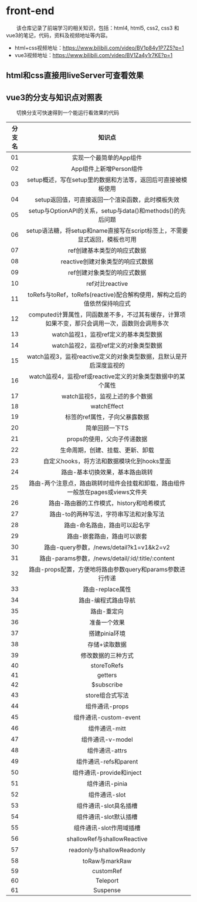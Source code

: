 # front-end

&emsp;&emsp;该仓库记录了前端学习的相关知识，包括：html4, html5, css2, css3 和 vue3的笔记，代码，资料及视频地址等内容。

- html+css视频地址：https://www.bilibili.com/video/BV1p84y1P7Z5?p=1
- vue3视频地址：https://www.bilibili.com/video/BV1Za4y1r7KE?p=1

## html和css直接用liveServer可查看效果

## vue3的分支与知识点对照表

&emsp;&emsp;切换分支可快速得到一个能运行看效果的代码

| 分支名    |    知识点                    |
| :----:   | :-----------:               |
|   01     | 实现一个最简单的App组件         |
|   02     | App组件上新增Person组件        |
|   03     | setup概述，写在setup里的数据和方法等，返回后可直接被模板使用 |
|   04     | setup返回值，可直接返回一个渲染函数，此时模板失效                  |
|   05     | setup与OptionAPI的关系，setup与data()和methods()的先后问题 |
|   06     | setup语法糖，将setup和name直接写在script标签上，不需要显式返回，模板也可用 |
|   07     | ref创建基本类型的响应式数据      | 
|   08     | reactive创建对象类型的响应式数据 |
|   09     | ref创建对象类型的响应式数据      |
|   10     | ref对比reactive               |
|   11     | toRefs与toRef，toRefs(reactive)配合解构使用，解构之后的值依然保持响应式 |
|   12     | computed计算属性，同函数差不多，不过其有缓存，计算项如果不变，那只会调用一次，函数则会调用多次 |
|   13     | watch监视1，监视ref定义的基本类型数据               |
|   14     | watch监视2，监视ref定义的对象类型数据               |
|   15     | watch监视3，监视reactive定义的对象类型数据，且默认是开启深度监视的               |
|   16     | watch监视4，监视ref或reactive定义的对象类型数据中的某个属性               |
|   17     | watch监视5，监视上述的多个数据              |
|   18     | watchEffect                  |
|   19     | 标签的ref属性，子向父暴露数据                 |
|   20     | 简单回顾一下TS                |
|   21     | props的使用，父向子传递数据                   |
|   22     | 生命周期，创建、挂载、更新、卸载                     |
|   23     | 自定义hooks，将方法和数据模块化到hooks里面                  |
|   24     | 路由-基本切换效果，基本路由跳转              |
|   25     | 路由-两个注意点，路由跳转时组件会挂载和卸载，路由组件一般放在pages或views文件夹 |
|   26     | 路由-路由器的工作模式，history和哈希模式           |
|   27     | 路由-to的两种写法，字符串写法和对象写法              |
|   28     | 路由-命名路由，路由可以起名字                 |
|   29     | 路由-嵌套路由，路由可以嵌套                  |
|   30     | 路由-query参数，/news/detail?k1=v1&k2=v2     |
|   31     | 路由-params参数，/news/detail/:id/:title/:content  |
|   32     | 路由-props配置，方便地将路由参数query和params参数进行传递 |
|   33     | 路由-replace属性              |
|   34     | 路由-编程式路由导航             |
|   35     | 路由-重定向                   |
|   36     | 准备一个效果                   |
|   37     | 搭建pinia环境                 |
|   38     | 存储+读取数据                  |
|   39     | 修改数据的三种方式              |
|   40     | storeToRefs                  |
|   41     | getters                      |
|   42     | $subscribe                   |
|   43     | store组合式写法                |
|   44     | 组件通讯-props                |
|   45     | 组件通讯-custom-event         |
|   46     | 组件通讯-mitt                 |
|   47     | 组件通讯-v-model              |
|   48     | 组件通讯-attrs                |
|   49     | 组件通讯-refs和parent         |
|   50     | 组件通讯-provide和inject      |
|   51     | 组件通讯-pinia                |
|   52     | 组件通讯-slot                 |
|   53     | 组件通讯-slot具名插槽          |
|   54     | 组件通讯-slot默认插槽          |
|   55     | 组件通讯-slot作用域插槽        |
|   56     | shallowRef与shallowReactive |
|   57     | readonly与shallowReadonly   |
|   58     | toRaw与markRaw              |
|   59     | customRef                   |
|   60     | Teleport                    |
|   61     | Suspense                    |
